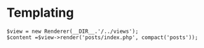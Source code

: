 # Templating

```
$view = new Renderer(__DIR__.'/../views');
$content =$view->render('posts/index.php', compact('posts'));


```